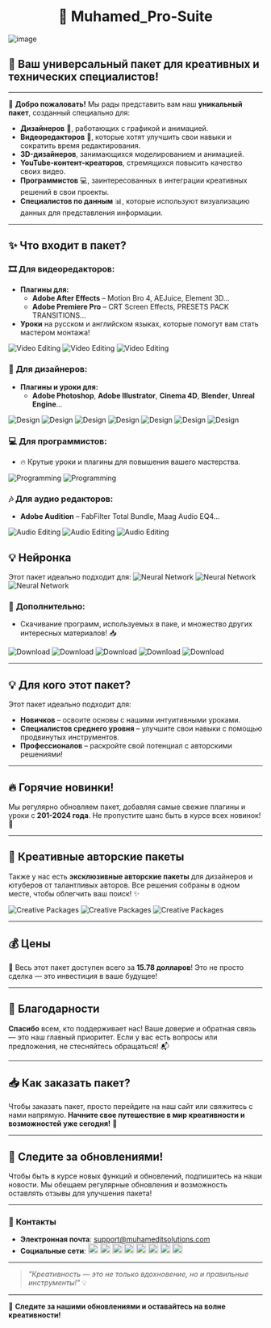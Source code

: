 <h1 align="center"> 🎨 Muhamed_Pro-Suite </h1> 

![image](https://github.com/AndreMuhamed/Muhamed_Pro-Suite/blob/main/Plug-photo/%D0%A8%D0%B0%D0%B1%D0%BA%D0%B0%D0%9C%D1%83%D1%85%D0%B0%D0%BC%D0%B5%D0%B4%D0%B0copyRU.jpg?raw=true)

## 🌟 Ваш универсальный пакет для креативных и технических специалистов!

---

👋 **Добро пожаловать!** Мы рады представить вам наш **уникальный пакет**, созданный специально для:
- **Дизайнеров** 🎨, работающих с графикой и анимацией.
- **Видеоредакторов** 🎥, которые хотят улучшить свои навыки и сократить время редактирования.
- **3D-дизайнеров**, занимающихся моделированием и анимацией.
- **YouTube-контент-креаторов**, стремящихся повысить качество своих видео.
- **Программистов** 💻, заинтересованных в интеграции креативных решений в свои проекты.
- **Специалистов по данным** 📊, которые используют визуализацию данных для представления информации.

---

## ✨ **Что входит в пакет?**

### 🎞️ **Для видеоредакторов:**
- **Плагины для:**
  - **Adobe After Effects** – Motion Bro 4, AEJuice, Element 3D...
  - **Adobe Premiere Pro** – CRT Screen Effects, PRESETS PACK TRANSITIONS...
- **Уроки** на русском и английском языках, которые помогут вам стать мастером монтажа!

![Video Editing](https://github.com/AndreMuhamed/Muhamed_Pro-Suite/blob/main/Plug-photo/hq720%20(6).jpg?raw=true)
![Video Editing](https://github.com/AndreMuhamed/Muhamed_Pro-Suite/blob/main/Plug-photo/maxresdefault%20(4).jpg?raw=true)
![Video Editing](https://github.com/AndreMuhamed/Muhamed_Pro-Suite/blob/main/Plug-photo/maxresdefault%20(5).jpg?raw=true)

### 🎨 **Для дизайнеров:**
- **Плагины и уроки для:**
  - **Adobe Photoshop**, **Adobe Illustrator**, **Cinema 4D**, **Blender**, **Unreal Engine**...

![Design](https://github.com/AndreMuhamed/Muhamed_Pro-Suite/blob/main/Plug-photo/hq720%20(3).jpg?raw=true)
![Design](https://github.com/AndreMuhamed/Muhamed_Pro-Suite/blob/main/Plug-photo/hq720%20(1).jpg?raw=true)
![Design](https://github.com/AndreMuhamed/Muhamed_Pro-Suite/blob/main/Plug-photo/a1-1920x1080-89a1c130238b7ad3d3f.jpg?raw=true)
![Design](https://github.com/AndreMuhamed/Muhamed_Pro-Suite/blob/main/Plug-photo/hq720.jpg?raw=true)
![Design](https://github.com/AndreMuhamed/Muhamed_Pro-Suite/blob/main/Plug-photo/image.php.jpg?raw=true)
![Design](https://github.com/AndreMuhamed/Muhamed_Pro-Suite/blob/main/Plug-photo/maxresdefault%20(1).jpg?raw=true)
![Design](https://github.com/AndreMuhamed/Muhamed_Pro-Suite/blob/main/Plug-photo/maxresdefault%20(7).png?raw=true)

### 💻 **Для программистов:**
- 🔥 Крутые уроки и плагины для повышения вашего мастерства.

![Programming](https://github.com/AndreMuhamed/Muhamed_Pro-Suite/blob/main/Plug-photo/images%20(1).jpg?raw=true)
![Programming](https://github.com/AndreMuhamed/Muhamed_Pro-Suite/blob/main/Plug-photo/5563022_7b08_5.jpg?raw=true)

### 🎶 **Для аудио редакторов:**
- **Adobe Audition** – FabFilter Total Bundle, Maag Audio EQ4...

![Audio Editing](https://github.com/AndreMuhamed/Muhamed_Pro-Suite/blob/main/Plug-photo/maxresdefault%20(2).jpg?raw=true)
![Audio Editing](https://github.com/AndreMuhamed/Muhamed_Pro-Suite/blob/main/Plug-photo/FabFilter%20Total%20Bundle%202018%20Full%20version.jpg?raw=true)
![Audio Editing](https://github.com/AndreMuhamed/Muhamed_Pro-Suite/blob/main/Plug-photo/maxresdefault%20(3).jpg?raw=true)

## 💡 **Нейронка**
Этот пакет идеально подходит для:
![Neural Network](https://github.com/AndreMuhamed/Muhamed_Pro-Suite/blob/main/Plug-photo/hq720.png?raw=true)
![Neural Network](https://github.com/AndreMuhamed/Muhamed_Pro-Suite/blob/main/Plug-photo/hq720%20(4).jpg?raw=true)
![Neural Network](https://github.com/AndreMuhamed/Muhamed_Pro-Suite/blob/main/Plug-photo/image%20(1).jpg?raw=true)

### 💼 **Дополнительно:**
- Скачивание программ, используемых в паке, и множество других интересных материалов! 📥

![Download](https://github.com/AndreMuhamed/Muhamed_Pro-Suite/blob/main/Plug-photo/4K-Video-Downloader-Plus-v1.9.1.jpg?raw=true)
![Download](https://github.com/AndreMuhamed/Muhamed_Pro-Suite/blob/main/Plug-photo/945gXKgpFeKq9BvusG6RSg.jpg?raw=true)
![Download](https://github.com/AndreMuhamed/Muhamed_Pro-Suite/blob/main/Plug-photo/-nrydxakq_fss.jpg?raw=true)
![Download](https://github.com/AndreMuhamed/Muhamed_Pro-Suite/blob/main/Plug-photo/a01d3fb053a4f7171d527926884495b5.jpg?raw=true)
![Download](https://github.com/AndreMuhamed/Muhamed_Pro-Suite/blob/main/Plug-photo/Topaz-Video-AI-v5.3.3.png.jpg?raw=true)

---

## 💡 **Для кого этот пакет?**
Этот пакет идеально подходит для:
- **Новичков** – освоите основы с нашими интуитивными уроками.
- **Специалистов среднего уровня** – улучшите свои навыки с помощью продвинутых инструментов.
- **Профессионалов** – раскройте свой потенциал с авторскими решениями!

---

## 🔥 **Горячие новинки!**
Мы регулярно обновляем пакет, добавляя самые свежие плагины и уроки с **201-2024 года**. Не пропустите шанс быть в курсе всех новинок! 🌟

---

## 🎉 **Креативные авторские пакеты**
Также у нас есть **эксклюзивные авторские пакеты** для дизайнеров и ютуберов от талантливых авторов. Все решения собраны в одном месте, чтобы облегчить ваш поиск! ✨

![Creative Packages](https://github.com/AndreMuhamed/Muhamed_Pro-Suite/blob/main/Plug-photo/QsaVQsNlW7s.jpg?raw=true)
![Creative Packages](https://github.com/AndreMuhamed/Muhamed_Pro-Suite/blob/main/Plug-photo/kMWdaCc-eCw.jpg?raw=true)
![Creative Packages](https://github.com/AndreMuhamed/Muhamed_Pro-Suite/blob/main/Plug-photo/I5LJhQR-eXU.jpg?raw=true)

---

## 💰 **Цены**
🤑 Весь этот пакет доступен всего за **15.78 долларов**! Это не просто сделка — это инвестиция в ваше будущее!

---

## 🙏 **Благодарности**
**Спасибо** всем, кто поддерживает нас! Ваше доверие и обратная связь — это наш главный приоритет. Если у вас есть вопросы или предложения, не стесняйтесь обращаться! 📬

---

## 📥 **Как заказать пакет?**
Чтобы заказать пакет, просто перейдите на наш сайт или свяжитесь с нами напрямую. **Начните свое путешествие в мир креативности и возможностей уже сегодня!** 🌈

---

## 🔔 **Следите за обновлениями!**
Чтобы быть в курсе новых функций и обновлений, подпишитесь на наши новости. Мы обещаем регулярные обновления и возможность оставлять отзывы для улучшения пакета!

---

### 📧 **Контакты**
- **Электронная почта**: [support@muhameditsolutions.com](mailto:support@muhameditsolutions.com)
- **Социальные сети**: 
  <a href="https://www.facebook.com/andrmuhamed" target="_blank"><img src="images/social/Facebook.png" alt="Facebook" width="20" height="20"></a>
  <a href="https://www.instagram.com/admirall_times" target="_blank"><img src="images/social/Instagram.png" alt="Instagram" width="20" height="20"></a>
  <a href="https://twitter.com/Andremuhamed" target="_blank"><img src="images/social/Twitter.png" alt="Twitter" width="20" height="20"></a>
  <a href="https://t.me/andremuhamedd" target="_blank"><img src="images/social/Telegram.png" alt="Telegram" width="20" height="20"></a>
  <a href="https://www.tiktok.com/@andremuhamedd" target="_blank"><img src="images/social/TikTok.png" alt="TikTok" width="20" height="20"></a>
  <a href="https://t.me/ProManagerss_bot" target="_blank"><img src="images/social/Boat.png" alt="Donation" width="20" height="20"></a>
  <a href="https://www.patreon.com/andremuhamad" target="_blank"><img src="images/social/Patreon.png" alt="Patreon" width="20" height="20"></a>
  <a href="https://www.donationalerts.com/r/andremuhamad" target="_blank"><img src="images/social/Donation.png" alt="Donation" width="20" height="20"></a>

---

> *"Креативность — это не только вдохновение, но и правильные инструменты!"* 💡

---

🌟 **Следите за нашими обновлениями и оставайтесь на волне креативности!**



<script src="https://kit.fontawesome.com/87b9cd76ed.js" crossorigin="anonymous"></script>